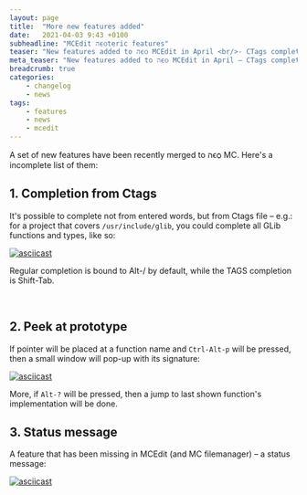 ```yaml
---
layout: page
title:  "More new features added"
date:   2021-04-03 9:43 +0100
subheadline: "MCEdit הϵѻteric features"
teaser: "New features added to הϵѻ MCEdit in April <br/>- CTags completion,<br/>- peek at prototype,<br/>- status message line."
meta_teaser: "New features added to הϵѻ MCEdit in April – CTags completion, peek at prototype and status message line."
breadcrumb: true
categories: 
    - changelog
    - news
tags:
    - features
    - news
    - mcedit
---
```


A set of new features have been recently merged to הϵѻ MC. Here's a
incomplete list of them:

## 1. **Completion from Ctags**

It's possible to complete not from entered words, but from Ctags
file – e.g.: for a project that covers `/usr/include/glib`, you
could complete all GLib functions and types, like so:

[![asciicast](https://asciinema.org/a/cp4I3tFfKrLNS9SME7XE2w6Nk.svg)](https://asciinema.org/a/cp4I3tFfKrLNS9SME7XE2w6Nk)

Regular completion is bound to Alt-/ by default, while the TAGS
completion is Shift-Tab.

<br/>

## 2. **Peek at prototype**

If pointer will be placed at a function name and `Ctrl-Alt-p` will be pressed, then
a small window will pop-up with its signature:

[![asciicast](https://asciinema.org/a/IoguysLw2wO8BUzddWRW9k7lG.svg)](https://asciinema.org/a/IoguysLw2wO8BUzddWRW9k7lG)

More, if `Alt-?` will be pressed, then a jump to last shown function's implementation
will be done.


## 3. **Status message**

A feature that has been missing in MCEdit (and MC filemanager) – a status message:

[![asciicast](https://asciinema.org/a/SMFkQjO3ju3nObNmcvefhPWvy.svg)](https://asciinema.org/a/SMFkQjO3ju3nObNmcvefhPWvy)

<br/>
